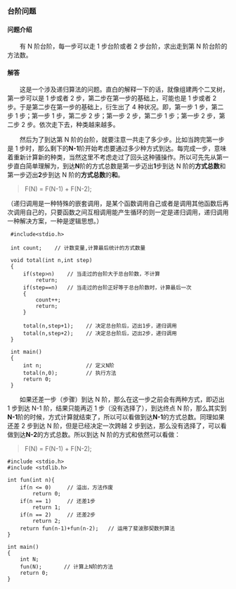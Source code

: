 ### 台阶问题

#### 问题介绍

&emsp;&emsp;有 N 阶台阶，每一步可以走 1 步台阶或者 2 步台阶，求出走到第 N 阶台阶的方法数。

#### 解答

&emsp;&emsp;这是一个涉及递归算法的问题。直白的解释一下的话，就像组建两个二叉树，第一步可以是 1 步或者 2 步，第二步在第一步的基础上，可能也是 1 步或者 2 步。于是第二步在第一步的基础上，衍生出了 4 种状况。即，第一步 1 步，第二步 1 步；第一步 1 步，第二步 2 步；第一步 2 步，第二步 1 步；第一步 2 步，第二步 2 步。依次走下去，种类越来越多。

&emsp;&emsp;然后为了到达第 N 阶的台阶，就要注意一共走了多少步。比如当跨完第一步是 1 步时，那么剩下的**N-1**阶开始考虑要通过多少种方式到达。每完成一步，意味着重新计算新的种类，当然这里不考虑走过了回头这种骚操作。所以可先先从第一步直白简单理解为，到达**N**阶的方式总数是第一步迈出**1**步到达 N 阶的**方式总数**和第一步迈出**2**步到达 N 阶的**方式总数**的**和**。<br/>

> F(N) = F(N-1) + F(N-2);

（递归调用是一种特殊的嵌套调用，是某个函数调用自己或者是调用其他函数后再次调用自己的，只要函数之间互相调用能产生循环的则一定是递归调用，递归调用一种解决方案，一种是逻辑思想。）

```
 #include<stdio.h>

 int count;    // 计数变量,计算最后统计的方式数量

 void total(int n,int step)
 {
     if(step>n)    // 当走过的台阶大于总台阶数，不计算
         return;
     if(step==n)   // 当走过的台阶正好等于总台阶数时，计算最后一次
     {
         count++;
         return;
     }

     total(n,step+1);    // 决定总台阶后，迈出1步，递归调用
     total(n,step+2);    // 决定总台阶后，迈出2步，递归调用
 }

 int main()
 {
     int n;              // 定义N阶
     total(n,0);         // 执行方法
     return 0;
 }
```

&emsp;&emsp;如果还差一步（步骤）到达 N 阶，那么在这一步之前会有两种方式，即迈出 1 步到达 N-1 阶，结果只能再迈 1 步（没有选择了），到达终点 N 阶，那么其实到**N-1**阶的时候，方式计算就结束了，所以可以看做到达**N-1**的方式总数。同理如果还差 2 步到达 N 阶，但是已经决定一次跨越 2 步到达，那么没有选择了，可以看做到达**N-2**的方式总数。所以到达 N 阶的方式和依然可以看做：<br/>

> F(N) = F(N-1) + F(N-2);

```
#include <stdio.h>
#include <stdlib.h>

int fun(int n){
    if(n <= 0)     // 溢出，方法作废
        return 0;
    if(n == 1)     // 还差1步
        return 1;
    if(n == 2)     // 还差2步
        return 2;
    return fun(n-1)+fun(n-2);   // 运用了斐波那契数列算法
}

int main()
{
    int N;
    fun(N);       // 计算上N阶的方法
    return 0;
}
```
